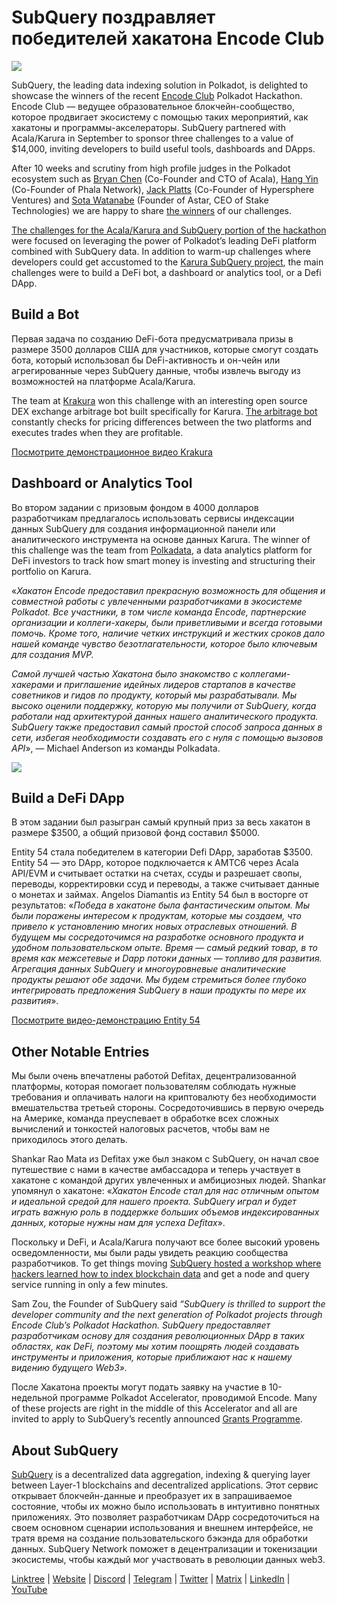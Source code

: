 # SubQuery поздравляет победителей хакатона Encode Club

![](https://miro.medium.com/max/1400/1*KSv8qczywRPCEvWXeYiDNA.png)

SubQuery, the leading data indexing solution in Polkadot, is delighted to showcase the winners of the recent [Encode Club](https://www.encode.club/) Polkadot Hackathon. Encode Club — ведущее образовательное блокчейн-сообщество, которое продвигает экосистему с помощью таких мероприятий, как хакатоны и программы-акселераторы. SubQuery partnered with Acala/Karura in September to sponsor three challenges to a value of $14,000, inviting developers to build useful tools, dashboards and DApps.

After 10 weeks and scrutiny from high profile judges in the Polkadot ecosystem such as [Bryan Chen](https://twitter.com/XiliangChen) (Co-Founder and CTO of Acala), [Hang Yin](https://twitter.com/bgmshana) (Co-Founder of Phala Network), [Jack Platts](https://twitter.com/jackbplatts) (Co-Founder of Hypersphere Ventures) and [Sota Watanabe](https://twitter.com/WatanabeSota) (Founder of Astar, CEO of Stake Technologies) we are happy to share [the winners](https://medium.com/encode-club/polkadot-hack-finale-prizewinners-and-summary-931627c64d9) of our challenges.

[The challenges for the Acala/Karura and SubQuery portion of the hackathon](https://medium.com/encode-club/polkadot-hack-challenges-7cfeba1a4c0e) were focused on leveraging the power of Polkadot’s leading DeFi platform combined with SubQuery data. In addition to warm-up challenges where developers could get accustomed to the [Karura SubQuery project](https://explorer.subquery.network/subquery/AcalaNetwork/karura), the main challenges were to build a DeFi bot, a dashboard or analytics tool, or a Defi DApp.

## Build a Bot

Первая задача по созданию DeFi-бота предусматривала призы в размере 3500 долларов США для участников, которые смогут создать бота, который использовал бы DeFi-активность и он-чейн или агрегированные через SubQuery данные, чтобы извлечь выгоду из возможностей на платформе Acala/Karura.

The team at [Krakura](https://github.com/houtenbos/krakura-bot) won this challenge with an interesting open source DEX exchange arbitrage bot built specifically for Karura. [The arbitrage bot](https://github.com/houtenbos/krakura-bot) constantly checks for pricing differences between the two platforms and executes trades when they are profitable.

[Посмотрите демонстрационное видео Krakura](https://youtu.be/G7TNTzMDijU)

## Dashboard or Analytics Tool

Во втором задании с призовым фондом в 4000 долларов разработчикам предлагалось использовать сервисы индексации данных SubQuery для создания информационной панели или аналитического инструмента на основе данных Karura. The winner of this challenge was the team from [Polkadata](https://www.polkadata.xyz/), a data analytics platform for DeFi investors to track how smart money is investing and structuring their portfolio on Karura.

«_Хакатон Encode предоставил прекрасную возможность для общения и совместной работы с увлеченными разработчиками в экосистеме Polkadot. Все участники, в том числе команда Encode, партнерские организации и коллеги-хакеры, были приветливыми и всегда готовыми помочь. Кроме того, наличие четких инструкций и жестких сроков дало нашей команде чувство безотлагательности, которое было ключевым для создания MVP._

_Самой лучшей частью Хакатона было знакомство с коллегами-хакерами и приглашение идейных лидеров стартапов в качестве советников и гидов по продукту, который мы разрабатывали. Мы высоко оценили поддержку, которую мы получили от SubQuery, когда работали над архитектурой данных нашего аналитического продукта. SubQuery также предоставил самый простой способ запроса данных в сети, избегая необходимости создавать его с нуля с помощью вызовов API_», — Michael Anderson из команды Polkadata.

![](https://miro.medium.com/max/1400/0*o01LCEIOu-FyUOWx)

## Build a DeFi DApp

В этом задании был разыгран самый крупный приз за весь хакатон в размере $3500, а общий призовой фонд составил $5000.

Entity 54 стала победителем в категории Defi DApp, заработав $3500. Entity 54 — это DApp, которое подключается к AMTC6 через Acala API/EVM и считывает остатки на счетах, ссуды и разрешает свопы, переводы, корректировки ссуд и переводы, а также считывает данные о монетах и займах. Angelos Diamantis из Entity 54 был в восторге от результатов: «_Победа в хакатоне была фантастическим опытом. Мы были поражены интересом к продуктам, которые мы создаем, что привело к установлению многих новых отраслевых отношений. В будущем мы сосредоточимся на разработке основного продукта и удобном пользовательском опыте. Время — самый редкий товар, в то время как межсетевые и Dapp потоки данных — топливо для развития. Агрегация данных SubQuery и многоуровневые аналитические продукты решают обе задачи. Мы будем стремиться более глубоко интегрировать предложения SubQuery в наши продукты по мере их развития_».

[Посмотрите видео-демонстрацию Entity 54](https://youtu.be/fU1BRVOtx2o)

## Other Notable Entries

Мы были очень впечатлены работой Defitax, децентрализованной платформы, которая помогает пользователям соблюдать нужные требования и оплачивать налоги на криптовалюту без необходимости вмешательства третьей стороны. Сосредоточившись в первую очередь на Америке, команда преуспевает в обработке всех сложных вычислений и тонкостей налоговых расчетов, чтобы вам не приходилось этого делать.

Shankar Rao Mata из Defitax уже был знаком с SubQuery, он начал свое путешествие с нами в качестве амбассадора и теперь участвует в хакатоне с командой других увлеченных и амбициозных людей. Shankar упомянул о хакатоне: «_Хакатон Encode стал для нас отличным опытом и идеальной средой для нашего проекта. SubQuery играл и будет играть важную роль в поддержке больших объемов индексированных данных, которые нужны нам для успеха Defitax_».

Поскольку и DeFi, и Acala/Karura получают все более высокий уровень осведомленности, мы были рады увидеть реакцию сообщества разработчиков. To get things moving [SubQuery hosted a workshop where hackers learned how to index blockchain data](https://www.youtube.com/watch?v=QUtWC_LZM8Q) and get a node and query service running in only a few minutes.

Sam Zou, the Founder of SubQuery said _“SubQuery is thrilled to support the developer community and the next generation of Polkadot projects through Encode Club’s Polkadot Hackathon. SubQuery предоставляет разработчикам основу для создания революционных DApp в таких областях, как DeFi, поэтому мы хотим поощрять людей создавать инструменты и приложения, которые приближают нас к нашему видению будущего Web3»._

После Хакатона проекты могут подать заявку на участие в 10-недельной программе Polkadot Accelerator, проводимой Encode. Many of these projects are right in the middle of this Accelerator and all are invited to apply to SubQuery’s recently announced [Grants Programme](https://subquery.network/grants).

## About SubQuery

[SubQuery](https://subquery.network/) is a decentralized data aggregation, indexing & querying layer between Layer-1 blockchains and decentralized applications. Этот сервис открывает блокчейн-данные и преобразует их в запрашиваемое состояние, чтобы их можно было использовать в интуитивно понятных приложениях. Это позволяет разработчикам DApp сосредоточиться на своем основном сценарии использования и внешнем интерфейсе, не тратя время на создание пользовательского бэкэнда для обработки данных. SubQuery Network поможет в децентрализации и токенизации экосистемы, чтобы каждый мог участвовать в революции данных web3.

[Linktree](https://linktr.ee/subquerynetwork) | [Website](https://subquery.network/) | [Discord](https://discord.com/invite/78zg8aBSMG) | [Telegram](https://t.me/subquerynetwork) | [Twitter](https://twitter.com/subquerynetwork) | [Matrix](https://matrix.to/#/#subquery:matrix.org) | [LinkedIn](https://www.linkedin.com/company/subquery) | [YouTube](https://www.youtube.com/channel/UCi1a6NUUjegcLHDFLr7CqLw)
